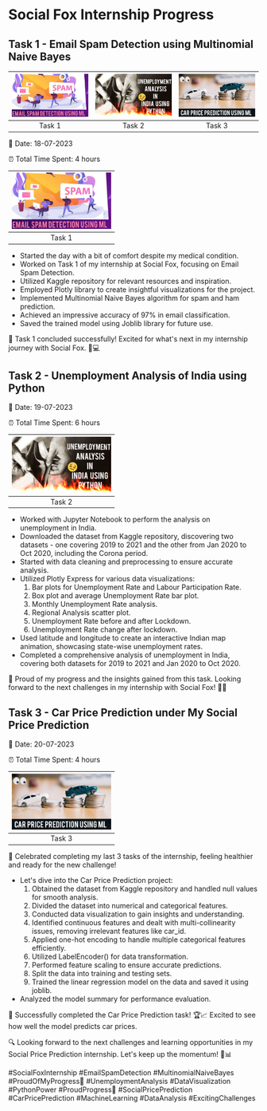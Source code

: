 # Social Fox Internship Progress

## Task 1 - Email Spam Detection using Multinomial Naive Bayes

| [<img src="Task1-Email-Spam-Detection/Email-Spam-Detection/Thumbnail.jpg" width="200" alt="Task1">](https://www.youtube.com/watch?v=ruOe68s2fGU) | [<img src="Task2-Unemployement-Analysis-of-India/Unemployed-People-of-India/Thumbnail.jpg" width="200" alt="Task2">](https://youtu.be/EgTTAkQmHcM) | [<img src="Task3-Car-Price-Prediction-using-Machine-Learning/Car-Price-Prediction-Using-Machine-Learning/Thumbnail.jpg" width="200" alt="Task3">]()  |
| :---: | :---: | :---: |
| Task 1 | Task 2 | Task 3|

📅 Date: 18-07-2023

⏰ Total Time Spent: 4 hours

| [<img src="Task1-Email-Spam-Detection/Email-Spam-Detection/Thumbnail.jpg" width="200" alt="Task1">](https://www.youtube.com/watch?v=ruOe68s2fGU) |
| :---: |
| Task 1 | 


- Started the day with a bit of comfort despite my medical condition.
- Worked on Task 1 of my internship at Social Fox, focusing on Email Spam Detection.
- Utilized Kaggle repository for relevant resources and inspiration.
- Employed Plotly library to create insightful visualizations for the project.
- Implemented Multinomial Naive Bayes algorithm for spam and ham prediction.
- Achieved an impressive accuracy of 97% in email classification.
- Saved the trained model using Joblib library for future use.

🎉 Task 1 concluded successfully! Excited for what's next in my internship journey with Social Fox. 🚀💻

## Task 2 - Unemployment Analysis of India using Python

📅 Date: 19-07-2023

⏰ Total Time Spent: 6 hours

| [<img src="Task2-Unemployement-Analysis-of-India/Unemployed-People-of-India/Thumbnail.jpg" width="200" alt="Task2">](https://youtu.be/EgTTAkQmHcM) |
| :---: |
| Task 2 |

- Worked with Jupyter Notebook to perform the analysis on unemployment in India.
- Downloaded the dataset from Kaggle repository, discovering two datasets - one covering 2019 to 2021 and the other from Jan 2020 to Oct 2020, including the Corona period.
- Started with data cleaning and preprocessing to ensure accurate analysis.
- Utilized Plotly Express for various data visualizations:
  1. Bar plots for Unemployment Rate and Labour Participation Rate.
  2. Box plot and average Unemployment Rate bar plot.
  3. Monthly Unemployment Rate analysis.
  4. Regional Analysis scatter plot.
  5. Unemployment Rate before and after Lockdown.
  6. Unemployment Rate change after lockdown.
- Used latitude and longitude to create an interactive Indian map animation, showcasing state-wise unemployment rates.
- Completed a comprehensive analysis of unemployment in India, covering both datasets for 2019 to 2021 and Jan 2020 to Oct 2020.

🎉 Proud of my progress and the insights gained from this task. Looking forward to the next challenges in my internship with Social Fox! 💪💼

## Task 3 - Car Price Prediction under My Social Price Prediction

📅 Date: 20-07-2023

⏰ Total Time Spent: 4 hours

 | [<img src="Task3-Car-Price-Prediction-using-Machine-Learning/Car-Price-Prediction-Using-Machine-Learning/Thumbnail.jpg" width="200" alt="Task3">]()  |
 | :---: |
| Task 3 |

🎉 Celebrated completing my last 3 tasks of the internship, feeling healthier and ready for the new challenge!

- Let's dive into the Car Price Prediction project:
  1. Obtained the dataset from Kaggle repository and handled null values for smooth analysis.
  2. Divided the dataset into numerical and categorical features.
  3. Conducted data visualization to gain insights and understanding.
  4. Identified continuous features and dealt with multi-collinearity issues, removing irrelevant features like car_id.
  5. Applied one-hot encoding to handle multiple categorical features efficiently.
  6. Utilized LabelEncoder() for data transformation.
  7. Performed feature scaling to ensure accurate predictions.
  8. Split the data into training and testing sets.
  9. Trained the linear regression model on the data and saved it using joblib.
- Analyzed the model summary for performance evaluation.

🏁 Successfully completed the Car Price Prediction task! 🏆📈 Excited to see how well the model predicts car prices.

🔍 Looking forward to the next challenges and learning opportunities in my Social Price Prediction internship. Let's keep up the momentum! 💪📊

#SocialFoxInternship #EmailSpamDetection #MultinomialNaiveBayes #ProudOfMyProgress🦊 #UnemploymentAnalysis #DataVisualization #PythonPower #ProudProgress🚗 #SocialPricePrediction #CarPricePrediction #MachineLearning #DataAnalysis #ExcitingChallenges
